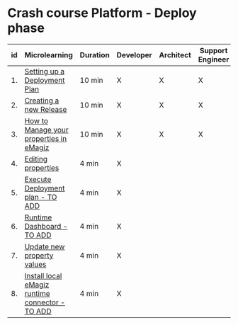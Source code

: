 # Crash course Platform - Deploy phase

| id | Microlearning | Duration | Developer | Architect | Support<br>Engineer |
| ---- | ---- | ---- | ---- | ---- | ---- |
|1. |[Setting up a Deployment Plan](crashcourse-platform-deploy-setup-deployment-plan.md)| 10 min | X | X | X |
|2. |[Creating a new Release](crashcourse-platform-deploy-create-new-release.md)| 10 min | X | X | X |
|3. |[How to Manage your properties in eMagiz](crashcourse-platform-deploy-property-management.md)| 10 min | X | X | X |
|4. |[Editing properties](crashcourse-platform-deploy-editing-properties.md)| 4 min | X | | |
|5. |[Execute Deployment plan - TO ADD](crashcourse-platform-deploy-editing-properties.md)| 4 min | X | | |
|6. |[Runtime Dashboard - TO ADD](crashcourse-platform-deploy-editing-properties.md)| 4 min | X | | |
|7. |[Update new property values](crashcourse-platform-deploy-actualize-properties.md)| 4 min | X | | |
|8. |[Install local eMagiz runtime connector - TO ADD](crashcourse-platform-deploy-editing-properties.md)| 4 min | X | | |